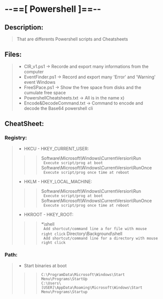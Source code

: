# --==[ Powershell ]==--
## Description:
> That are differents Powershell scripts and Cheatsheets

## Files:
> * CIR_v1.ps1 					-> Recorde and export many informations from the computer
> * EventFinder.ps1 			-> Record and export many 'Error' and 'Warning' event Windows
> * FreeSPace.ps1 				-> Show the free space from disks and the cumulate free space
> * PowershellCheatsheets.txt  	-> All is in the name x)
> * Encode&DecodeCommand.txt 	-> Command to encode and decode the Base64 powershell cli

## CheatSheet:
### Registry:
> * HKCU - HKEY_CURRENT_USER:
>>> Software\Microsoft\Windows\CurrentVersion\Run<br>
` Execute script/prog at boot`
>>> Software\Microsoft\Windows\CurrentVersion\RunOnce<br>
` Execute script/prog once time at reboot`
> * HKLM - HKEY_LOCAL_MACHINE:
>>> Software\Microsoft\Windows\CurrentVersion\Run<br>
` Execute script/prog at boot`
>>> Software\Microsoft\Windows\CurrentVersion\RunOnce<br>
` Execute script/prog once time at reboot`
> * HKROOT - HKEY_ROOT: 
>>> \*\shell<br>
` Add shortcut/command line a for file with mouse right click`
>>> Directory\Background\shell<br>
` Add shortcut/command line for a directory with mouse right click`
### Path:
> * Start binaries at boot 
>>> `C:\ProgramData\Microsoft\Windows\Start Menu\Programs\StartUp`<br>
>>> `C:\Users\[USER]\AppData\Roaming\Microsoft\Windows\Start Menu\Programs\Startup`<br>
